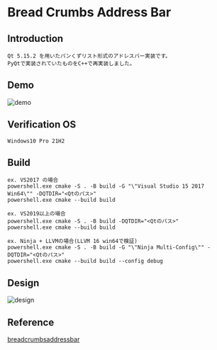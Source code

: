 
# Bread Crumbs Address Bar

## Introduction

    Qt 5.15.2 を用いたパンくずリスト形式のアドレスバー実装です。  
    PyQtで実装されていたものをC++で再実装しました。  

## Demo

![demo](https://user-images.githubusercontent.com/12496951/236679963-8ffae3d5-c02a-4877-8af2-24ee4f6b6f71.gif)

## Verification OS

    Windows10 Pro 21H2  

## Build

    ex. VS2017 の場合  
    powershell.exe cmake -S . -B build -G "\"Visual Studio 15 2017 Win64\"" -DQTDIR="<Qtのパス>"  
    powershell.exe cmake --build build  

    ex. VS2019以上の場合  
    powershell.exe cmake -S . -B build -DQTDIR="<Qtのパス>"  
    powershell.exe cmake --build build  

    ex. Ninja + LLVMの場合(LLVM 16 win64で検証)  
    powershell.exe cmake -S . -B build -G "\"Ninja Multi-Config\"" -DQTDIR="<Qtのパス>"  
    powershell.exe cmake --build build --config debug

## Design

![design](https://user-images.githubusercontent.com/12496951/236681758-946725dc-c27f-43a3-a448-47fc9c6cab43.png)

## Reference

[breadcrumbsaddressbar](https://github.com/Winand/breadcrumbsaddressbar)  

